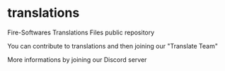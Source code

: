 # translations
Fire-Softwares Translations Files public repository

You can contribute to translations and then joining our "Translate Team"

More informations by joining our Discord server
